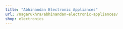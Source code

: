```yaml
---
title: "Abhinandan Electronic Appliances"
url: /nagarukhra/abhinandan-electronic-appliances/
shop: electronics
---
```

